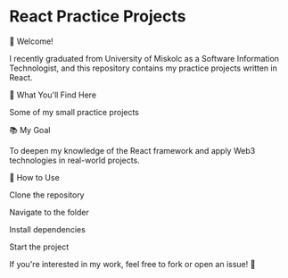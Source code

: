 # React Practice Projects

🎉 Welcome!

I recently graduated from University of Miskolc as a Software Information Technologist, and this repository contains my practice projects written in React.

🚀 What You'll Find Here

Some of my small practice projects

📚 My Goal

To deepen my knowledge of the React framework and apply Web3 technologies in real-world projects.

🌟 How to Use

Clone the repository

Navigate to the folder

Install dependencies

Start the project

If you're interested in my work, feel free to fork or open an issue! 💪
